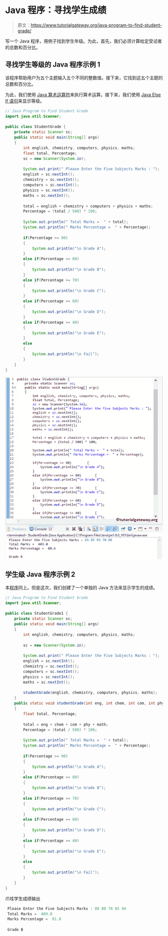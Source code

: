 # Java 程序：寻找学生成绩

> 原文：<https://www.tutorialgateway.org/java-program-to-find-student-grade/>

写一个 Java 程序，用例子找到学生年级。为此，首先，我们必须计算给定受试者的总数和百分比。

## 寻找学生等级的 Java 程序示例 1

该程序帮助用户为五个主题输入五个不同的整数值。接下来，它找到这五个主题的总数和百分比。

为此，我们使用 [Java 算术运算符](https://www.tutorialgateway.org/java-arithmetic-operators/)来执行算术运算。接下来，我们使用 [Java Else If 语句](https://www.tutorialgateway.org/java-else-if-statement/)来显示等级。

```java
// Java Program to Find Student Grade
import java.util.Scanner;

public class StudentGrade {
	private static Scanner sc;
	public static void main(String[] args) 
	{
		int english, chemistry, computers, physics, maths; 
	    float total, Percentage;
		sc = new Scanner(System.in);

		System.out.print(" Please Enter the Five Subjects Marks : ");
		english = sc.nextInt();	
		chemistry = sc.nextInt();	
		computers = sc.nextInt();	
		physics = sc.nextInt();	
		maths = sc.nextInt();	

		total = english + chemistry + computers + physics + maths;
	    Percentage = (total / 500) * 100;

	    System.out.println(" Total Marks =  " + total);
	    System.out.println(" Marks Percentage =  " + Percentage);

		if(Percentage >= 90)
	    {
			System.out.println("\n Grade A");
		}
		else if(Percentage >= 80)
	    {
			System.out.println("\n Grade B");
		}
		else if(Percentage >= 70)
	    {
			System.out.println("\n Grade C");
		}
		else if(Percentage >= 60)
	    {
			System.out.println("\n Grade D");
		}
		else if(Percentage >= 40)
	    {
			System.out.println("\n Grade E");
		}
		else 
	    {
			System.out.println("\n Fail");
		} 
	}
}
```

![Java Program to Find Student Grade 1](img/cdfa9da985becced2ce0840434261e1a.png)

## 学生级 Java 程序示例 2

本[程序](https://www.tutorialgateway.org/learn-java-programs/)同上。但是这次，我们创建了一个单独的 Java 方法来显示学生的成绩。

```java
// Java Program to Find Student Grade
import java.util.Scanner;

public class StudentGrade1 {
	private static Scanner sc;
	public static void main(String[] args) 
	{
		int english, chemistry, computers, physics, maths; 

		sc = new Scanner(System.in);

		System.out.print(" Please Enter the Five Subjects Marks : ");
		english = sc.nextInt();	
		chemistry = sc.nextInt();	
		computers = sc.nextInt();	
		physics = sc.nextInt();	
		maths = sc.nextInt();	

		studentGrade(english, chemistry, computers, physics, maths);	
	}	
	public static void studentGrade(int eng, int chem, int com, int phy, int math)
	{
		float total, Percentage;

		total = eng + chem + com + phy + math;
	    Percentage = (total / 500) * 100;

	    System.out.println(" Total Marks =  " + total);
	    System.out.println(" Marks Percentage =  " + Percentage);

		if(Percentage >= 90)
	    {
			System.out.println("\n Grade A");
		}
		else if(Percentage >= 80)
	    {
			System.out.println("\n Grade B");
		}
		else if(Percentage >= 70)
	    {
			System.out.println("\n Grade C");
		}
		else if(Percentage >= 60)
	    {
			System.out.println("\n Grade D");
		}
		else if(Percentage >= 40)
	    {
			System.out.println("\n Grade E");
		}
		else 
	    {
			System.out.println("\n Fail");
		} 
	}
}
```

爪哇学生成绩输出

```java
 Please Enter the Five Subjects Marks : 80 80 70 85 94
 Total Marks =  409.0
 Marks Percentage =  81.8

 Grade B
```